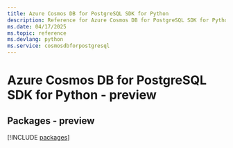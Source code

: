 ```yaml
---
title: Azure Cosmos DB for PostgreSQL SDK for Python
description: Reference for Azure Cosmos DB for PostgreSQL SDK for Python
ms.date: 04/17/2025
ms.topic: reference
ms.devlang: python
ms.service: cosmosdbforpostgresql
---
```

# Azure Cosmos DB for PostgreSQL SDK for Python - preview
## Packages - preview
[!INCLUDE [packages](cosmos-db-for-postgresql-index.md)]